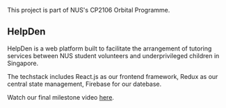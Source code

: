 This project is part of NUS's CP2106 Orbital Programme. 

## HelpDen

HelpDen is a web platform built to facilitate the arrangement of tutoring services between NUS student volunteers and underprivileged children in Singapore. 

The techstack includes React.js as our frontend framework, Redux as our central state management, Firebase for our datebase. 

Watch our final milestone video [here](https://www.youtube.com/watch?v=XKIfwWWQ7Lw). 
